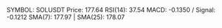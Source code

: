SYMBOL: SOLUSDT
Price: 177.64
RSI(14): 37.54
MACD: -0.1350 / Signal: -0.1212
SMA(7): 177.97 | SMA(25): 178.07
